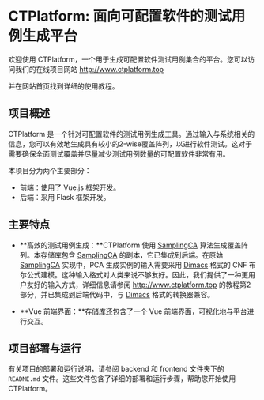 # CTPlatform: 面向可配置软件的测试用例生成平台

欢迎使用 CTPlatform，一个用于生成可配置软件测试用例集合的平台。您可以访问我们的在线项目网站 http://www.ctplatform.top

并在网站首页找到详细的使用教程。

## 项目概述
CTPlatform 是一个针对可配置软件的测试用例生成工具。通过输入与系统相关的信息，您可以有效地生成具有较小的2-wise覆盖阵列，以进行软件测试。这对于需要确保全面测试覆盖并尽量减少测试用例数量的可配置软件非常有用。

本项目分为两个主要部分：

+ 前端：使用了 Vue.js 框架开发。
+ 后端：采用 Flask 框架开发。

## 主要特点

+ **高效的测试用例生成：**CTPlatform 使用 [SamplingCA](https://github.com/chuanluocs/SamplingCA) 算法生成覆盖阵列。本存储库包含 [SamplingCA](https://github.com/chuanluocs/SamplingCA) 的副本，它已集成到后端。在原始 [SamplingCA](https://github.com/chuanluocs/SamplingCA) 实现中，PCA 生成实例的输入需要采用 [Dimacs](http://www.satcompetition.org/2011/format-benchmarks2011.html) 格式的 CNF 布尔公式建模。这种输入格式对人类来说不够友好。因此，我们提供了一种更用户友好的输入方式，详细信息请参阅 http://www.ctplatform.top 的教程第2部分，并已集成到后端代码中，与 [Dimacs](http://www.satcompetition.org/2011/format-benchmarks2011.html) 格式的转换器兼容。

+ **Vue 前端界面：**存储库还包含了一个 Vue 前端界面，可视化地与平台进行交互。

## 项目部署与运行

有关项目的部署和运行说明，请参阅 backend 和 frontend 文件夹下的 `README.md` 文件。这些文件包含了详细的部署和运行步骤，帮助您开始使用 CTPlatform。